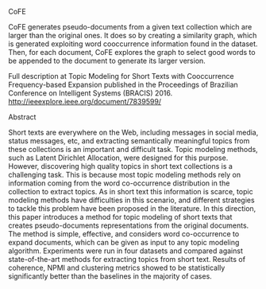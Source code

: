 CoFE

CoFE generates pseudo-documents from a given text collection which are larger than the original ones. It does so by creating a similarity graph, which is generated exploiting word cooccurrence information found in the dataset. Then, for each document, CoFE explores the graph to select good words to be appended to the document to generate its larger version.

Full description at
Topic Modeling for Short Texts with Cooccurrence Frequency-based Expansion published in the Proceedings of Brazilian Conference on Intelligent Systems (BRACIS) 2016.
http://ieeexplore.ieee.org/document/7839599/

Abstract

Short texts are everywhere on the Web, including messages in social media, status messages, etc, and extracting semantically meaningful topics from these collections is an important and difficult task. Topic modeling methods, such as Latent Dirichlet Allocation, were designed for this purpose. However, discovering high quality topics in short text collections is a challenging task. This is because most topic modeling methods rely on information coming from the word co-occurrence distribution in the collection to extract topics. As in short text this information is scarce, topic modeling methods have difficulties in this scenario, and different strategies to tackle this problem have been proposed in the literature. In this direction, this paper introduces a method for topic modeling of short texts that creates pseudo-documents representations from the original documents. The method is simple, effective, and considers word co-occurrence to expand documents, which can be given as input to any topic modeling algorithm. Experiments were run in four datasets and compared against state-of-the-art methods for extracting topics from short text. Results of coherence, NPMI and clustering metrics showed to be statistically significantly better than the baselines in the majority of cases.
